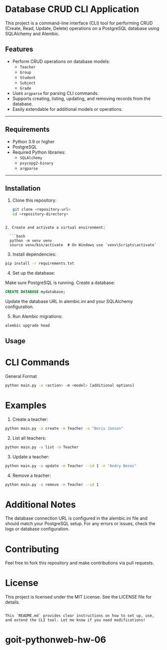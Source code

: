 # Database CRUD CLI Application

This project is a command-line interface (CLI) tool for performing CRUD (Create, Read, Update, Delete) operations on a PostgreSQL database using SQLAlchemy and Alembic.

## Features

- Perform CRUD operations on database models:
  - `Teacher`
  - `Group`
  - `Student`
  - `Subject`
  - `Grade`
- Uses `argparse` for parsing CLI commands.
- Supports creating, listing, updating, and removing records from the database.
- Easily extendable for additional models or operations.

---

## Requirements

- Python 3.9 or higher
- PostgreSQL
- Required Python libraries:
  - `SQLAlchemy`
  - `psycopg2-binary`
  - `argparse`

---

## Installation

1. Clone this repository:
   ```bash
   git clone <repository-url>
   cd <repository-directory>
```

2. Create and activate a virtual environment:

  ```bash
  python -m venv venv
  source venv/bin/activate  # On Windows use `venv\Scripts\activate`
```

3. Install dependencies:

  ```bash
  pip install -r requirements.txt
```

4. Set up the database:

Make sure PostgreSQL is running.
Create a database:
```sql
CREATE DATABASE mydatabase;
```

Update the database URL in alembic.ini and your SQLAlchemy configuration.

5. Run Alembic migrations:

```bash
alembic upgrade head
```

## Usage
# CLI Commands
General Format
```bash
python main.py -a <action> -m <model> [additional options]
```

# Examples
1. Create a teacher:

```bash
python main.py -a create -m Teacher -n "Boris Jonson"
```

2. List all teachers:

```bash
python main.py -a list -m Teacher
```

3. Update a teacher:

```bash
python main.py -a update -m Teacher --id 1 -n "Andry Bezos"
```

4. Remove a teacher:

```bash
python main.py -a remove -m Teacher --id 1
```

# Additional Notes
The database connection URL is configured in the alembic.ini file and should match your PostgreSQL setup.
For any errors or issues, check the logs or database configuration.

# Contributing
Feel free to fork this repository and make contributions via pull requests.

# License
This project is licensed under the MIT License. See the LICENSE file for details.

```vbnet

This `README.md` provides clear instructions on how to set up, use, and extend the CLI tool. Let me know if you need modifications!
```

# goit-pythonweb-hw-06
